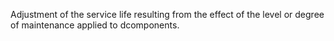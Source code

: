 ﻿Adjustment of the service life resulting from the effect of the level or degree of maintenance applied to dcomponents.